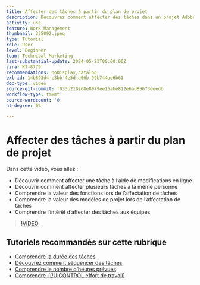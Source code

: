 ```yaml
---
title: Affecter des tâches à partir du plan de projet
description: Découvrez comment affecter des tâches dans un projet Adobe Workfront à l’aide de modifications en ligne, de modifications groupées, de fonctions et d’équipes.
activity: use
feature: Work Management
thumbnail: 335092.jpeg
type: Tutorial
role: User
level: Beginner
team: Technical Marketing
last-substantial-update: 2024-05-23T00:00:00Z
jira: KT-8779
recommendations: noDisplay,catalog
exl-id: 14b893d4-e3bb-4e5d-a06b-99b744ad6b61
doc-type: video
source-git-commit: f033b210268e8979ee15abe812e6ad85673eeedb
workflow-type: tm+mt
source-wordcount: '0'
ht-degree: 0%

---
```


# Affecter des tâches à partir du plan de projet

Dans cette vidéo, vous allez :

* Découvrir comment affecter une tâche à l’aide de modifications en ligne
* Découvrir comment affecter plusieurs tâches à la même personne
* Comprendre la valeur des fonctions lors de l’affectation de tâches
* Comprendre la valeur des modèles de projet lors de l’affectation de tâches
* Comprendre l’intérêt d’affecter des tâches aux équipes

>[!VIDEO](https://video.tv.adobe.com/v/335092/?quality=12&learn=on)

<!---
learn more urls:
Notifications: Information about work assigned to me
Assign tasks
Personal time overview
Make smart assignments
Modify multiple user assignments in a task list
--->

## Tutoriels recommandés sur cette rubrique

* [Comprendre la durée des tâches](/help/manage-work/tasks/understand-task-durations.md)
* [Découvrez comment séquencer des tâches](/help/manage-work/tasks/learn-to-sequence-tasks.md)
* [Comprendre le nombre d’heures prévues](/help/manage-work/tasks/understand-planned-hours.md)
* [Comprendre l’[!UICONTROL effort de travail]](/help/manage-work/tasks/understand-work-effort.md)

